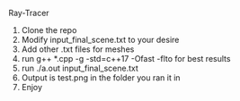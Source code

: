 Ray-Tracer

1. Clone the repo
2. Modify input_final_scene.txt to your desire
3. Add other .txt files for meshes
4. run g++ *.cpp -g -std=c++17 -Ofast -flto for best results
5. run ./a.out input_final_scene.txt
6. Output is test.png in the folder you ran it in
7. Enjoy
